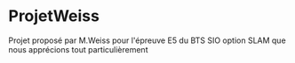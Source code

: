 # ProjetWeiss
Projet proposé par M.Weiss pour l'épreuve E5 du BTS SIO option SLAM que nous apprécions tout particulièrement
